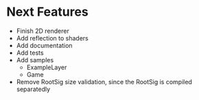 # Next Features

- Finish 2D renderer
- Add reflection to shaders
- Add documentation
- Add tests
- Add samples
    - ExampleLayer
    - Game
- Remove RootSig size validation, since the RootSig is compiled separatedly

